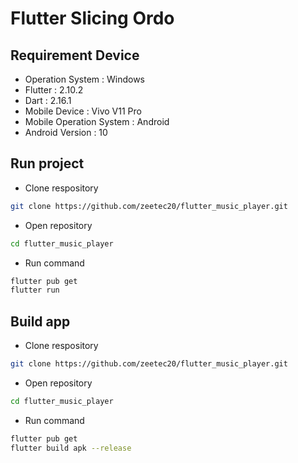 # Flutter Slicing Ordo

## Requirement Device
- Operation System : Windows
- Flutter : 2.10.2
- Dart : 2.16.1
- Mobile Device : Vivo V11 Pro
- Mobile Operation System : Android
- Android Version : 10

## Run project
- Clone respository
```bash
git clone https://github.com/zeetec20/flutter_music_player.git
```
- Open repository
```bash
cd flutter_music_player
```
- Run command
```bash
flutter pub get
flutter run
```

## Build app
- Clone respository
```bash
git clone https://github.com/zeetec20/flutter_music_player.git
```
- Open repository
```bash
cd flutter_music_player
```
- Run command
```bash
flutter pub get
flutter build apk --release
```

